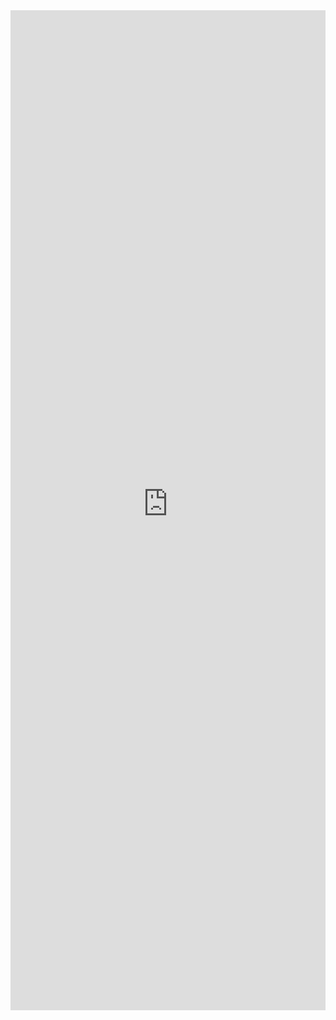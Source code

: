 <iframe 
    title='Keytips Examples'
    src='https://fabricweb.z5.web.core.windows.net/pr-deploy-site/refs/pull/9333/merge/fabric-website-resources/dist/index.html#/examples/keytips?docsExample=true'
    frameborder='no'
    height='1600'
    style='width: 100%;'
>